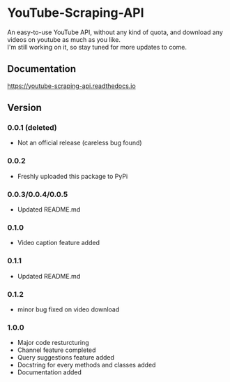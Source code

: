 # YouTube-Scraping-API
An easy-to-use YouTube API, without any kind of quota, and download any videos on youtube as much as you like. <br />
I'm still working on it, so stay tuned for more updates to come.

## Documentation
https://youtube-scraping-api.readthedocs.io

## Version

### 0.0.1 (deleted)
- Not an official release (careless bug found)

### 0.0.2
- Freshly uploaded this package to PyPi

### 0.0.3/0.0.4/0.0.5
- Updated README.md


### 0.1.0
- Video caption feature added

### 0.1.1
- Updated README.md

### 0.1.2
- minor bug fixed on video download

### 1.0.0
- Major code resturcturing
- Channel feature completed
- Query suggestions feature added
- Docstring for every methods and classes added
- Documentation added
